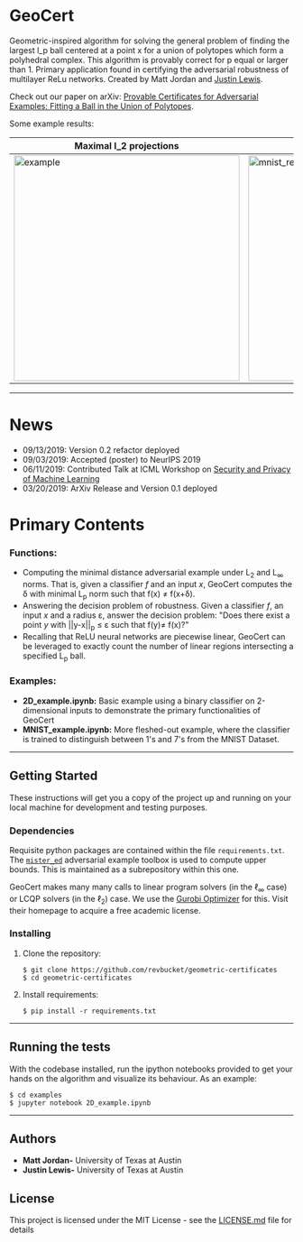 # GeoCert

Geometric-inspired algorithm for solving the general problem of finding the largest l_p ball centered at a point x for a union of polytopes which form a polyhedral complex. This algorithm is provably correct for p equal or larger than 1. Primary application found in certifying the adversarial robustness of multilayer ReLu networks. Created by Matt Jordan and [Justin Lewis](https://github.com/Jay-Lewis). 

Check out our paper on arXiv: [Provable Certificates for Adversarial Examples: Fitting a Ball in the Union of Polytopes](https://arxiv.org/abs/1903.08778).


Some example results:

Maximal l_2 projections           | Network Input Partioning
-----------------------------------------|-----------------------------------------
<img src="https://github.com/revbucket/geometric-certificates/blob/master/assets/non_robust_projections_l2.svg" alt="example" width="400"> | <img src="https://github.com/revbucket/geometric-certificates/blob/master/assets/locus_PG_plot_non_robust.svg" alt="mnist_reconstr" width="400">

---
# News
- 09/13/2019: Version 0.2 refactor deployed
- 09/03/2019: Accepted (poster) to NeurIPS 2019
- 06/11/2019: Contributed Talk at ICML Workshop on [Security and Privacy of Machine Learning](https://icml2019workshop.github.io)
- 03/20/2019: ArXiv Release and Version 0.1 deployed
# Primary Contents


### Functions:
- Computing the minimal distance adversarial example under L<sub>2</sub> and L<sub>&#8734;</sub> norms. That is, given a classifier _f_ and an input _x_, GeoCert computes the &delta; with minimal L<sub>p</sub> norm such that f(x) &ne; f(x+&delta;).
- Answering the decision problem of robustness. Given a classifier _f_, an input _x_ and a radius &epsilon;, answer the decision problem: "Does there exist a point _y_ with ||y-x||<sub>p</sub> &le; &epsilon; such that f(y)&ne; f(x)?"
- Recalling that ReLU neural networks are piecewise linear, GeoCert can be leveraged to exactly count the number of linear regions intersecting a specified L<sub>p</sub> ball.

### Examples:
* __2D_example.ipynb:__ Basic example using a binary classifier on 2-dimensional inputs to demonstrate the primary functionalities of GeoCert
* __MNIST_example.ipynb:__ More fleshed-out example, where the classifier is trained to distinguish between 1's and 7's from the MNIST Dataset.

---

## Getting Started

These instructions will get you a copy of the project up and running on your local machine for development and testing purposes.

### Dependencies
Requisite python packages are contained within the file `requirements.txt`. The [`mister_ed`](https://github.com/revbucket/mister_ed) adversarial example toolbox is used to compute upper bounds. This is maintained as a subrepository within this one.

GeoCert makes many many calls to linear program solvers (in the $\ell_\infty$ case) or LCQP solvers (in the $\ell_2$) case. We use the [Gurobi Optimizer](https://www.gurobi.com) for this. Visit their homepage to acquire a free academic license.

### Installing

1. Clone the repository:
    ```shell
    $ git clone https://github.com/revbucket/geometric-certificates
    $ cd geometric-certificates
    ```
2. Install requirements:
    ```shell
    $ pip install -r requirements.txt
    ```
---

## Running the tests

With the codebase installed, run the ipython notebooks provided to get your hands on the algorithm and visualize its behaviour. As an example:

```shell
$ cd examples 
$ jupyter notebook 2D_example.ipynb
```	

---

## Authors

* **Matt Jordan-** University of Texas at Austin 
* **Justin Lewis-** University of Texas at Austin 


## License

This project is licensed under the MIT License - see the [LICENSE.md](LICENSE.md) file for details


